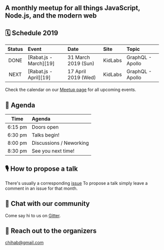 ## A monthly meetup for all things JavaScript, Node.js, and the modern web

## 🗓 Schedule 2019

 Status | Event   | Date                         | Site  | Topic |
:------:|:--------|:-----------------------------|:-------|:--------|
 DONE | [Rabat.js - March][19] | 31 March 2019 (Sun)  | KidLabs | GraphQL - Apollo
 NEXT | [Rabat.js - April][19] | 17 April 2019 (Wed)  | KidLabs | GraphQL - Apollo



Check the calendar on our [Meetup page](https://www.meetup.com/Rabat-JS/events/) for all upcoming events.

## 📅 Agenda

Time   | Agenda
------ | :-----
6:15 pm | Doors open
6:30 pm | Talks begin!
8:00 pm | Discussions / Neworking
8:30 pm | See you next time!


## 🎙 How to propose a talk

There's usually a corresponding [issue](https://github.com/rabatjs/meetups/issues)
To propose a talk simply leave a comment in an issue for that month.

## 👋 Chat with our community

Come say hi to us on [Gitter](https://gitter.im/RabatJS/home).

## 💬 Reach out to the organizers
chihab@gmail.com
